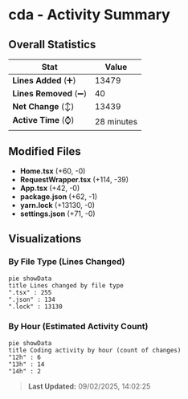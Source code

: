 # cda - Activity Summary 

## Overall Statistics

| Stat                   | Value                                                             |
| ---------------------- | ----------------------------------------------------------------- |
| **Lines Added** (➕)   | 13479                                          |
| **Lines Removed** (➖) | 40                                        |
| **Net Change** (↕)    | 13439                |
| **Active Time** (⌚)   | 28 minutes |


## Modified Files
- **Home.tsx** (+60, -0)
- **RequestWrapper.tsx** (+114, -39)
- **App.tsx** (+42, -0)
- **package.json** (+62, -1)
- **yarn.lock** (+13130, -0)
- **settings.json** (+71, -0)

## Visualizations

### By File Type (Lines Changed)

```mermaid
pie showData
title Lines changed by file type
".tsx" : 255
".json" : 134
".lock" : 13130
```

### By Hour (Estimated Activity Count)

```mermaid
pie showData
title Coding activity by hour (count of changes)
"12h" : 6
"13h" : 14
"14h" : 2
```


> **Last Updated:** 09/02/2025, 14:02:25
